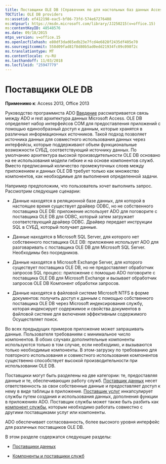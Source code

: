 ```yaml
---
title: Поставщики OLE DB (Справочник по для настольных баз данных Access)
TOCTitle: OLE DB providers
ms:assetid: ef412198-eac5-bf86-73fd-574e67276408
ms:mtpsurl: https://msdn.microsoft.com/library/JJ250215(v=office.15)
ms:contentKeyID: 48548576
ms.date: 09/18/2015
mtps_version: v=office.15
ms.openlocfilehash: e80df3dad65edb23e7fcd4e6828f2435df405e70
ms.sourcegitcommit: 558d09fad81f8d80b5ad0edd21934fc09c098f2c
ms.translationtype: MT
ms.contentlocale: ru-RU
ms.lasthandoff: 11/03/2018
ms.locfileid: "25947779"
---
```

# <a name="ole-db-providers"></a>Поставщики OLE DB


**Применимо к**: Access 2013, Office 2013

Руководство программиста ADO [Введение](introduction-to-ado-programming.md) рассматривается связь между ADO и rest архитектура данных Microsoft Access. OLE DB определяет набор интерфейсов COM для предоставления приложений с помощью единообразный доступ к данным, которые хранятся в различных информационных источников. Такой подход позволяет источника данных для совместного использования данных через интерфейсы, которые поддерживают объем функциональные возможности СУБД, соответствующий источнику данных. По умолчанию архитектура высокой производительности OLE DB основано на ее использования модели гибкие и на основе компонентов служб. Вместо предписанный количество промежуточных слоев между приложением и данных OLE DB требует только как множество компонентов, как необходимые для выполнения определенной задачи.

Например предположим, что пользователь хочет выполнить запрос. Рассмотрим следующие сценарии:

  - Данные находятся в реляционной базе данных, для которой в настоящее время существует драйвер ODBC, но не собственного поставщика OLE DB: приложение использует ADO для поговорите с поставщика OLE DB для ODBC, который затем загружает соответствующий драйвер ODBC. Драйвер передает инструкции SQL в СУБД, который получает данные.

  - Данные находятся в Microsoft SQL Server, для которого нет собственного поставщика OLE DB: приложение использует ADO для разговаривать с поставщика OLE DB для Microsoft SQL Server. Необходимы без посредников.

  - Данные находятся в Microsoft Exchange Server, для которого существует поставщика OLE DB, но не предоставляет обработчик запросов SQL процесс: приложение с помощью ADO поговорите с поставщика OLE DB для Microsoft Exchange и вызывает обработчик запросов OLE DB Компонент обработки запросов.

  - Данные находятся в файловой системе Microsoft NTFS в форме документов: получить доступ к данным с помощью собственного поставщика OLE DB через Microsoft индексирования службу, которая индексирует содержимое и свойства документов в файловой системе для включения эффективным содержимого Осуществляет поиск.

Во всех предыдущих примеров приложение может запрашивать данные. Пользователя требованиям с минимальное число компонентов. В обоих случаях дополнительные компоненты используются только в том случае, если необходимо, и вызываются только необходимые компоненты. В этом-загрузку по требованию для повторного использования и совместного использования компонентов существенно способствует высокой производительности при использовании OLE DB.

Поставщики могут быть разделены на две категории: те, предоставляя данные и те, обеспечивающих работу служб. [Поставщик данных](data-providers.md) несет ответственность за свои собственные данные и предоставляет доступ к нему в виде таблицы в приложение. [Поставщик услуг](service-providers-and-components.md) инкапсулирует службы путем создания и использования данных, дополнения функции в приложениях ADO. Поставщик службы может также быть разбить как [компонент службы](service-providers-and-components.md), которым необходимо работать совместно с другими поставщиками услуг или компоненты.

ADO обеспечивает согласованность, более высокого уровня интерфейс для различных поставщиков OLE DB.

В этом разделе содержатся следующие разделы:

- [Поставщики данных](data-providers.md)

- [Компоненты и поставщики служб](service-providers-and-components.md)
